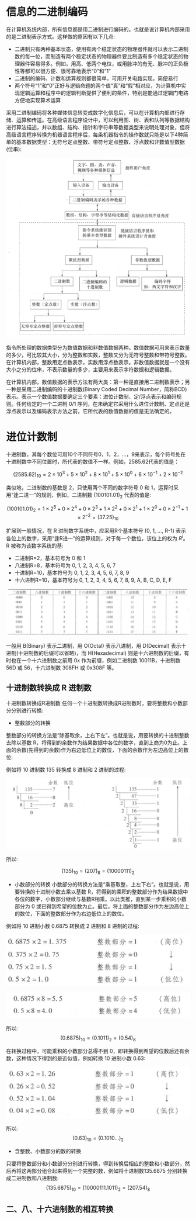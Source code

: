# 信息的二进制编码

在计算机系统内部，所有信息都是用二进制进行编码的。也就是说计算机内部采用的是二进制表示方式。这样做的原因有以下几点:
- 二进制只有两种基本状态，使用有两个稳定状态的物理器件就可以表示二进制数的每一位，而制造有两个稳定状态的物理器件要比制造有多个稳定状态的物理器件容易得多。例如，用高、低两个电位，或用脉冲的有无、脉冲的正负极性等都可以很方便、很可靠地表示“0”和“1”
- 二进制的编码、计数和运算规则都很简单，可用开关电路实现，简便易行
- 两个符号“1”和“0”正好与逻辑命题的两个值“真”和“假”相对应，为计算机中实现逻辑运算和程序中的逻辑判断提供了便利的条件，特别是能通过逻辑门电路方便地实现算术运算

采用二进制编码将各种媒体信息转变成数字化信息后，可以在计算机内部进行存储、运算和传送。在高级语言程序设计中，可以利用图、树、表和队列等数据结构进行算法描述，并以数组、结构、指针和字符串等数据类型来说明处理对象，但将高级语言程序转换为机器语言程序后，每条机器指令的操作数就只能是以下4种简单的基本数据类型：无符号定点整数、带符号定点整数、浮点数和非数值型数据(位串):

![](./imgs/message.png)


指令所处理的数据类型分为数值数据和非数值数据两种。数值数据可用来表示数量的多少，可比较其大小，分为整数和实数，整数又分为无符号整数和带符号整数。在计算机内部，整数用定点数表示，实数用浮点数表示。非数值数据就是一个没有大小之分的位串，不表示数量的多少，主要用来表示字符数据和逻辑数据。

在计算机内部，数值数据的表示方法有两大类：第一种是直接用二进制数表示；另一种是采用二进制编码的十进制数(Binary Coded Decimal Number，简称BCD)表示。表示一个数值数据要确定三个要素：进位计数制、定/浮点表示和编码规则。任何给定的一个二进制 0/1 序列，在未确定它采用什么进位计数制、定点还是浮点表示以及编码表示方法之前，它所代表的数值数据的值是无法确定的。


# 进位计数制
十进制数，其每个数位可用10个不同符号0，1，2，...，9来表示，每个符号处在十进制数中不同位置时，所代表的数值不一样。例如，2585.62代表的值是：

$$
(2585.62)_{10} = 2 \times 10^3 + 5 \times 10^2 + 8 \times 10^1 + 5 \times 10^0 + 6 \times 10^{-1} + 2 \times 10^{-2}
$$

类似地，二进制数的基数是 2，只使用两个不同的数字符号 0 和 1，运算时采用“逢二进一”的规则，例如，二进制数 $(100101.01)_2$ 代表的值是:

$$
(100101.01)_2 = 1 \times 2^5 + 0 \times 2^4 + 0 \times 2^3 + 1 \times 2^2 + 0 \times 2^1 + 1 \times 2^0 + 0 \times 2^{-1} + 1 \times 2^{-2} = (37.25)_{10}
$$


扩展到一般情况，在 R 进制数字系统中，应采用R个基本符号 (0, 1, ..., R-1) 表示各位上的数字，采用“逢R进一”的运算规则，对于每一个数位，该位上的权为 $R^i$。R 被称为该数字系统的基:

- 二进制R=2，基本符号为 0 和 1
- 八进制R=8，基本符号为 0, 1, 2, 3, 4, 5, 6, 7
- 十进制R=10，基本符号为 0, 1, 2, 3, 4, 5, 6, 7, 8, 9
- 十六进制R=10，基本符号为 0, 1, 2, 3, 4, 5, 6, 7, 8, 9, A, B, C, D, E, F

![](./imgs/data_base.png)


一般用 B(Binary) 表示二进制，用 O(Octal) 表示八进制，用 D(Decimal) 表示十进制(十进制数的后缀可以省略)，而 H(Hexadecimal) 则是十六进制数的后缀，有时也在一个十六进制数之前用 0x 作为前缀，例如二进制数 10011B，十进制数 56D 或 56，十六进制数 308FH 或 0x308F 等。


## 十进制数转换成 R 进制数

十进制数转换成R进制数 任何一个十进制数转换成R进制数时，要将整数和小数部分分别进行转换:

- 整数部分的转换 

整数部分的转换方法是“除基取余，上右下左”。也就是说，用要转换的十进制整数去除以基数 R，将得到的余数作为结果数据中各位的数字，直到上商为0为止。上面的余数(先得到的余数)作为右边低位上的数位，下面的余数作为左边高位上的数位:

例如将 10 进制数 135 转换成 8 进制和 2 进制的过程:

![](./imgs/base_convert.png)

所以:

$$
(135)_10=(207)_8=(10000111)_2
$$

- 小数部分的转换
小数部分的转换方法是“乘基取整，上左下右”。也就是说，用要转换的十进制小数去乘以基数 R，将得到的乘积的整数部分作为结果数据中各位的数字，小数部分继续与基数R相乘。以此类推，直到某一步乘积的小数部分为 0 或已得到希望的位数为止。最后，将上面的整数部分作为左边高位上的数位，下面的整数部分作为右边低位上的数位。

例如将 10 进制小数 0.6875 转换成 2 进制和 8 进制的过程:

![](./imgs/base_convert2.png)

![](./imgs/base_convert3.png)


所以:
$$
(0.6875)_10 = (0.1011)_2=(0.54)_8
$$

在转换过程中，可能乘积的小数部分总得不到 0，即转换得到希望的位数后还有余数，这种情况下得到的是近似值，例如转换 10 进制小数 0.63:

![](./imgs/base_convert4.png)

所以:
$$
(0.63)_10=(0.1010...)_2
$$

- 含整数、小数部分的数的转换

只要将整数部分和小数部分分别进行转换，得到转换后相应的整数和小数部分，然后再将这两部分组合起来得到一个完整的数，例如将十进制数135.6875 分别转换成二进制数和八进制数:
$$
(135.6875)_10=(10000111.1011)_2=(207.54)_8
$$


## 二、八、十六进制数的相互转换

